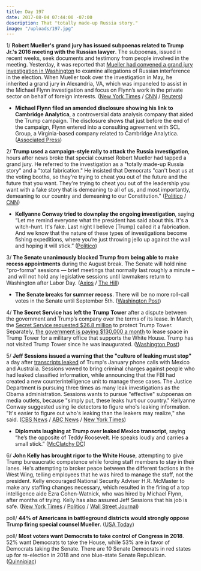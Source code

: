 ```yaml
---
title: Day 197
date: 2017-08-04 07:44:00 -07:00
description: That "totally made-up Russia story."
image: "/uploads/197.jpg"
---
```


1/ **Robert Mueller's grand jury has issued subpoenas related to Trump Jr.'s 2016 meeting with the Russian lawyer**. The subpoenas, issued in recent weeks, seek documents and testimony from people involved in the meeting. Yesterday, it was reported that [Mueller had convened a grand jury investigation in Washington](https://whatthefuckjusthappenedtoday.com/2017/08/03/day-196/#1-special-counsel-robert-mueller-has) to examine allegations of Russian interference in the election. When Mueller took over the investigation in May, he inherited a grand jury in Alexandria, VA, which was impaneled to assist in the Michael Flynn investigation and focus on Flynn’s work in the private sector on behalf of foreign interests. ([New York Times](https://www.nytimes.com/2017/08/03/us/politics/robert-mueller-russia-investigation-grand-jury.html) / [CNN](http://www.cnn.com/2017/08/03/politics/mueller-grand-jury/index.html) / [Reuters](https://www.reuters.com/article/us-usa-trump-russia-idUSKBN1AJ1SW))

* **Michael Flynn filed an amended disclosure showing his link to Cambridge Analytica**, a controversial data analysis company that aided the Trump campaign. The disclosure shows that just before the end of the campaign, Flynn entered into a consulting agreement with SCL Group, a Virginia-based company related to Cambridge Analytica. ([Associated Press](https://www.apnews.com/a250d1088af44a3b8b55275dc97de608))

2/ **Trump used a campaign-style rally to attack the Russia investigation**, hours after news broke that special counsel Robert Mueller had tapped a grand jury. He referred to the investigation as a "totally made-up Russia story" and a "total fabrication." He insisted that Democrats "can't beat us at the voting booths, so they're trying to cheat you out of the future and the future that you want. They're trying to cheat you out of the leadership you want with a fake story that is demeaning to all of us, and most importantly, demeaning to our country and demeaning to our Constitution." ([Politico](http://www.politico.com/story/2017/08/03/trump-rallies-base-russia-mueller-grand-jury-241316) / [CNN](http://www.cnn.com/2017/08/04/politics/trump-russia/index.html))

* **Kellyanne Conway tried to downplay the ongoing investigation**, saying “Let me remind everyone what the president has said about this. It's a witch-hunt. It's fake. Last night I believe \[Trump\] called it a fabrication. And we know that the nature of these types of investigations become fishing expeditions, where you’re just throwing jello up against the wall and hoping it will stick.” ([Politico](http://www.politico.com/story/2017/08/04/trump-grand-jury-kellyanne-conway-reaction-241324?lo=ap_b1))

3/ **The Senate unanimously blocked Trump from being able to make recess appointments** during the August break. The Senate will hold nine "pro-forma" sessions — brief meetings that normally last roughly a minute – and will not hold any legislative sessions until lawmakers return to Washington after Labor Day. ([Axios](https://www.axios.com/senate-blocks-trump-from-making-recess-appointments-2468906507.html) / [The Hill](http://thehill.com/homenews/senate/345261-senate-blocks-trump-from-making-recess-appointments-over-break))

* **The Senate breaks for summer recess**. There will be no more roll-call votes in the Senate until September 5th. ([Washington Post](https://www.washingtonpost.com/powerpost/recess-just-started-for-congress-and-its-not-going-to-be-much-fun-for-republicans/2017/08/03/e2c9e3ee-77a2-11e7-9eac-d56bd5568db8_story.html))

4/ **The Secret Service has left the Trump Tower** after a dispute between the government and Trump’s company over the terms of its lease. In March, the [Secret Service requested $26.8 million](https://whatthefuckjusthappenedtoday.com/2017/03/22/Day-62/#11-the-secret-service-has-asked-for) to protect Trump Tower. Separately, [the government is paying $130,000 a month](https://whatthefuckjusthappenedtoday.com/2017/07/19/day-181/#10-the-military-is-paying-130-000-a) to lease space in Trump Tower for a military office that supports the White House. Trump has not visited Trump Tower since he was inaugurated. ([Washington Post](https://www.washingtonpost.com/politics/secret-service-vacates-trump-tower-command-post-in-lease-dispute-with-presidents-company/2017/08/03/7338de16-785d-11e7-8f39-eeb7d3a2d304_story.html))

5/ **Jeff Sessions issued a warning that the "culture of leaking must stop"** a day after [transcripts leaked](https://whatthefuckjusthappenedtoday.com/2017/08/03/day-196/#7-trump-urged-the-mexican-president) of Trump's January phone calls with Mexico and Australia. Sessions vowed to bring criminal charges against people who had leaked classified information, while announcing that the FBI had created a new counterintelligence unit to manage these cases. The Justice Department is pursuing three times as many leak investigations as the Obama administration. Sessions wants to pursue "effective" subpoenas on media outlets, because "simply put, these leaks hurt our country." Kellyanne Conway suggested using lie detectors to figure who's leaking information. "It's easier to figure out who's leaking than the leakers may realize," she said. ([CBS News](http://www.cbsnews.com/news/jeff-sessions-white-house-leaks-investigations-news-conference-live-updates/) / [ABC News](http://abcnews.go.com/Politics/wireStory/white-house-anger-leaks-grows-crackdown-promised-49031722) / [New York Times](https://www.nytimes.com/2017/08/04/us/politics/jeff-sessions-trump-leaks-attorney-general.html))

* **Diplomats laughing at Trump over leaked Mexico transcript**, saying “he’s the opposite of Teddy Roosevelt. He speaks loudly and carries a small stick.” ([McClatchy DC](http://www.mcclatchydc.com/news/politics-government/white-house/article165303667.html))

6/ **John Kelly has brought rigor to the White House**, attempting to give Trump bureaucratic competence while forcing staff members to stay in their lanes. He's attempting to broker peace between the different factions in the West Wing, telling employees that he was hired to manage the staff, not the president. Kelly encouraged National Security Adviser H.R. McMaster to make any staffing changes necessary, which resulted in the firing of a top intelligence aide Ezra Cohen-Watnick, who was hired by Michael Flynn, after months of trying. Kelly has also assured Jeff Sessions that his job is safe. ([New York Times](https://www.nytimes.com/2017/08/03/us/politics/john-kelly-chief-of-staff-trump.html) / [Politico](http://www.politico.com/story/2017/08/03/mcmaster-winning-west-wing-fight-trump-241309) / [Wall Street Journal](https://www.wsj.com/articles/kellys-rules-for-trumps-west-wing-stop-bickering-get-in-early-make-an-appointment-1501867375))

poll/ **44% of Americans in battleground districts would strongly oppose Trump firing special counsel Mueller**. ([USA Today](https://www.usatoday.com/story/news/politics/2017/08/04/poll-americans-swing-districts-oppose-trump-firing-robert-mueller/538793001/))

poll/ **Most voters want Democrats to take control of Congress in 2018**. 52% want Democrats to take the House, while 53% are in favor of Democrats taking the Senate. There are 10 Senate Democrats in red states up for re-election in 2018 and one blue-state Senate Republican. ([Quinnipiac](https://poll.qu.edu/images/polling/us/us08032017_Ujm62prt.pdf/))